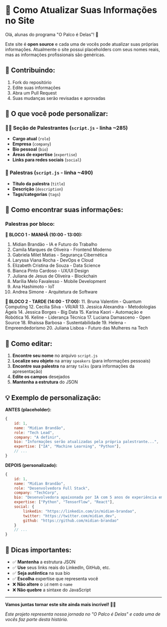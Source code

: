 # 📝 Como Atualizar Suas Informações no Site

Olá, alunas do programa "O Palco é Delas"! 👋

Este site é **open source** e cada uma de vocês pode atualizar suas próprias informações. Atualmente o site possui placeholders com seus nomes reais, mas as informações profissionais são genéricas.

## 🚀 Contribuindo:

1. Fork do repositório
2. Edite suas informações
3. Abra um Pull Request
4. Suas mudanças serão revisadas e aprovadas

## 🎯 O que você pode personalizar:

### 👩‍💼 **Seção de Palestrantes** (`script.js` - linha ~285)
- **Cargo atual** (`role`)
- **Empresa** (`company`) 
- **Bio pessoal** (`bio`)
- **Áreas de expertise** (`expertise`)
- **Links para redes sociais** (`social`)

### 🎤 **Palestras** (`script.js` - linha ~490)
- **Título da palestra** (`title`)
- **Descrição** (`description`)
- **Tags/categorias** (`tags`)

## 📂 Como encontrar suas informações:

### Palestras por bloco:

**🌅 BLOCO 1 - MANHÃ (10:00 - 13:00):**
1. Midian Brandão - IA e Futuro do Trabalho
2. Camila Marques de Oliveira - Frontend Moderno
3. Gabriela Milet Matias - Segurança Cibernética
4. Laryssa Viana Rocha - DevOps e Cloud
5. Elizabeth Cristina de Souza - Data Science
6. Bianca Pinto Cardoso - UX/UI Design
7. Juliana de Jesus de Oliveira - Blockchain
8. Marília Melo Favalesso - Mobile Development
9. Ana Hashimoto - IoT
10. Andrea Simone - Arquitetura de Software

**🌇 BLOCO 2 - TARDE (14:00 - 17:00):**
11. Bruna Valentim - Quantum Computing
12. Cecilia Silva - VR/AR
13. Jessica Alexandra - Metodologias Ágeis
14. Jessica Borges - Big Data
15. Karina Kaori - Automação e Robótica
16. Keline - Liderança Técnica
17. Luciana Damasceno - Open Source
18. Rhaissa Barbosa - Sustentabilidade
19. Helena - Empreendedorismo
20. Juliana Lisboa - Futuro das Mulheres na Tech

## 🔧 Como editar:

1. **Encontre seu nome** no arquivo `script.js`
2. **Localize seu objeto** na array `speakers` (para informações pessoais)
3. **Encontre sua palestra** na array `talks` (para informações da apresentação)
4. **Edite os campos** desejados
5. **Mantenha a estrutura** do JSON

## 💡 Exemplo de personalização:

**ANTES (placeholder):**
```javascript
{
    id: 1,
    name: "Midian Brandão",
    role: "Tech Lead",
    company: "A definir",
    bio: "Informações serão atualizadas pela própria palestrante...",
    expertise: ["IA", "Machine Learning", "Python"],
    // ...
}
```

**DEPOIS (personalizado):**
```javascript
{
    id: 1,
    name: "Midian Brandão",
    role: "Desenvolvedora Full Stack",
    company: "TechCorp",
    bio: "Desenvolvedora apaixonada por IA com 5 anos de experiência em Python e Machine Learning. Amo resolver problemas complexos com tecnologia.",
    expertise: ["Python", "TensorFlow", "React"],
    social: {
        linkedin: "https://linkedin.com/in/midian-brandao",
        twitter: "https://twitter.com/midian_dev",
        github: "https://github.com/midian-brandao"
    }
    // ...
}
```

## 🎨 Dicas importantes:

- ✅ **Mantenha** a estrutura JSON
- ✅ **Use** seus links reais do LinkedIn, GitHub, etc.
- ✅ **Seja autêntica** na sua bio
- ✅ **Escolha** expertise que representa você
- ❌ **Não altere** o `id` nem o `name`
- ❌ **Não quebre** a sintaxe do JavaScript



---

**Vamos juntas tornar este site ainda mais incrível! 💪✨**

*Este projeto representa nossa jornada no "O Palco é Delas" e cada uma de vocês faz parte desta história.*
